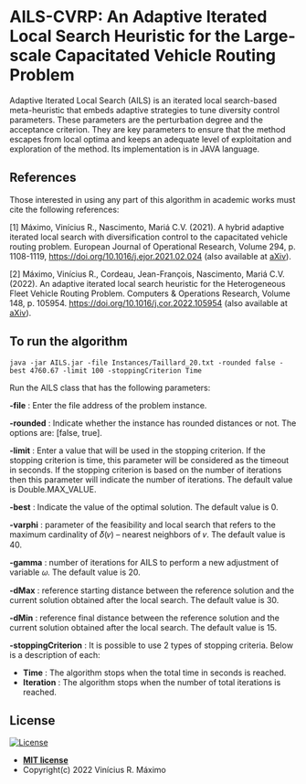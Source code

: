 # AILS-CVRP: An Adaptive Iterated Local Search Heuristic for the Large-scale Capacitated Vehicle Routing Problem

Adaptive Iterated Local Search (AILS) is an iterated local search-based meta-heuristic that embeds adaptive strategies to tune  diversity control parameters. These parameters are the perturbation degree and the acceptance criterion. They are key parameters to ensure that the method escapes from local optima and keeps an adequate level of exploitation and exploration of the method. Its implementation is in JAVA language.

## References

Those interested in using any part of this algorithm in academic works must cite the following references:

[1] Máximo, Vinícius R., Nascimento, Mariá C.V. (2021).
A hybrid adaptive iterated local search with diversification control to the capacitated vehicle routing problem. European Journal of Operational Research, Volume 294, p. 1108-1119, https://doi.org/10.1016/j.ejor.2021.02.024 (also available at [aXiv](https://arxiv.org/abs/2012.11021)).

[2] Máximo, Vinícius R., Cordeau, Jean-François, Nascimento, Mariá C.V. (2022).
An adaptive iterated local search heuristic for the Heterogeneous Fleet Vehicle Routing Problem. Computers & Operations Research, Volume 148, p. 105954.
https://doi.org/10.1016/j.cor.2022.105954 (also available at [aXiv](https://arxiv.org/abs/2111.12821)).

## To run the algorithm

```console
java -jar AILS.jar -file Instances/Taillard_20.txt -rounded false -best 4760.67 -limit 100 -stoppingCriterion Time 
```

Run the AILS class that has the following parameters:

**-file** : Enter the file address of the problem instance.

**-rounded** : Indicate whether the instance has rounded distances or not. The options are: [false, true].

**-limit** : Enter a value that will be used in the stopping criterion. If the stopping criterion is time, this parameter will be considered as the timeout in seconds. If the stopping criterion is based on the number of iterations then this parameter will indicate the number of iterations. The default value is Double.MAX_VALUE.

**-best** : Indicate the value of the optimal solution. The default value is 0.

**-varphi** : parameter of the feasibility and local search that refers to the maximum cardinality of 𝛿(𝑣) – nearest neighbors of 𝑣. The default value is 40.

**-gamma** : number of iterations for AILS to perform a new adjustment of variable 𝜔. The default value is 20.

**-dMax** : reference starting distance between the reference solution and the current solution obtained after the local search. The default value is 30.

**-dMin** : reference final distance between the reference solution and the current solution obtained after the local search. The default value is 15.

**-stoppingCriterion** : It is possible to use 2 types of stopping criteria. Below is a description of each:
* **Time** : The algorithm stops when the total time in seconds is reached.
* **Iteration** : The algorithm stops when the number of total iterations is reached. 

## License

[![License](http://img.shields.io/:license-mit-blue.svg?style=flat-square)](http://badges.mit-license.org)

- **[MIT license](https://opensource.org/licenses/MIT)**
- Copyright(c) 2022 Vinícius R. Máximo
